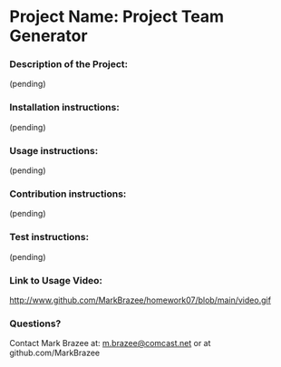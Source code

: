
# Project Name: Project Team Generator

### Description of the Project: 

(pending)

### Installation instructions: 

(pending)

### Usage instructions: 

(pending)

### Contribution instructions: 

(pending)

### Test instructions: 

(pending)

### Link to Usage Video:

http://www.github.com/MarkBrazee/homework07/blob/main/video.gif

### Questions? 

Contact Mark Brazee at: m.brazee@comcast.net or at github.com/MarkBrazee

